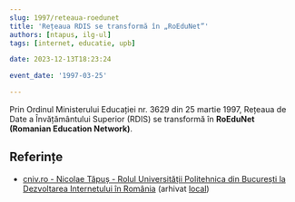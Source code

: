 ```yaml
---
slug: 1997/reteaua-roedunet
title: 'Rețeaua RDIS se transformă în „RoEduNet”'
authors: [ntapus, ilg-ul]
tags: [internet, educatie, upb]

date: 2023-12-13T18:23:24

event_date: '1997-03-25'

---
```


Prin Ordinul Ministerului Educației nr. 3629 din 25 martie 1997,
Rețeaua de Date a Învățământului Superior (RDIS)
se transformă în **RoEduNet (Romanian Education Network)**.

<!-- truncate -->

## Referințe

- [cniv.ro - Nicolae Tăpuș - Rolul Universității Politehnica din București la Dezvoltarea Internetului în România](https://cniv.ro/documents/26/CNIV_Volum_Aniversar_2023_-_Versiune_Online_DPxioQg.pdf) (arhivat [local](https://cronica-it.github.io/arhiva/#2023))
